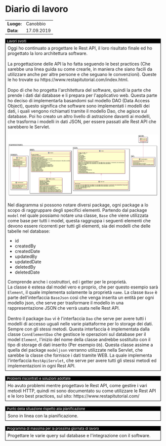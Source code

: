 # Diario di lavoro

<table>
    <tr><td><b>Luogo:</b></td><td>Canobbio</td></tr>
    <tr><td><b>Data:</b></td><td>17.09.2019</td></tr>
</table>

<div style="border: 1px solid black;">
    <div style="background-color:black;color:white;font-size:11px;padding-left:5px">
        Lavori svolti
    </div>
    <div style="padding: 7px">
        Oggi ho continuato a progettare le Rest API, il loro risultato finale ed ho progettato la
        loro architettura software.<br>
        <br>
        La progettazione delle API la ho fatta seguendo le best practices (Che sarebbe una linea
        guida su come crearle, in maniera che siano facili da utilizzare anche per altre persone e
        che seguano le convenzioni). Queste le ho trovate su  
        https://www.restapitutorial.com/index.html. <br>
        <br>
        Dopo di che ho progetta l'architettura del software, quindi la parte che prende i dati dal
        database e li prepara per l'applicativo web. Questa parte ho deciso di implementarla
        basandomi sul modello DAO (Data Access Object), questo significa che software sono
        implementati i modelli dei dati, i quali vengono richiamati tramite il modello Dao, che
        agisce sul database. Poi ho creato un altro livello di astrazione davanti ai modelli, che
        trasforma i modelli in dati JSON, per essere passati alle Rest API che sarebbero le Servlet.<br>
        <br>
        <img src="../doc/img/dao_classes.png"><br>
        <br>
        Nel diagramma si possono notare diversi package, ogni package a lo scopo di raggruppare
        degli specifici elementi. Partendo dal package <code>model</code> nel quale possiamo notare
        una classe, <code>Base</code> che viene utilizzata come base per tutti i model, questa
        raggruppa i seguenti elementi che devono essere ricorrenti per tutti gli elementi, sia dei
        modelli che delle tabelle nel database:
        <div class="page-break"></div>
        <ul>
            <li>id</li>
            <li>createdBy</li>
            <li>createdDate</li>
            <li>updatedBy</li>
            <li>updatedDate</li>
            <li>deletedBy</li>
            <li>deletedDate</li>
        </ul>
        Comprende anche i costruttori, ed i getter per le propriet&agrave;.<br>
        La classe &egrave; estesa dal model vero e proprio, che per questo esempio sar&agrave;
        <code>Element</code>, il quale implementa solamente la propriet&agrave; <code>name</code>.
        La classe <code>Base</code> &egrave; parte dell'interfaccia <code>BaseJson</code>
        cos&igrave; che venga inserita un entit&agrave; per ogni modello json, che serve per
        trasformare il modello in una rappresentazione JSON che verr&agrave; usata nelle Rest API.
        <br>
        <br>
        Dentro il package <code>Dao</code> vi &egrave; l'interfaccia <code>Dao</code> che serve per
        avere tutti i modelli di accesso uguali nelle varie piattaforme per lo storage dei dati.
        Sempre con gli stessi metodi. Questa interfaccia &egrave; implementata dalla classe
        <code>ConnElementDao</code> che gestisce le operazioni sul database per il model
        <code>Element</code>, l'inizio del nome della classe andrebbe sostituito con il tipo di
        storage di dati inserito (Per esempio <code>Db</code>). Questa classe assime a quella del
        package <code>modeljson</code> verranno utilizzate nella Servlet, che sarebbe la classe che
        fornisce i dati tramite WEB. La quale implementa l'interfaccia <code>RestApiServlet</code>,
        che serve per avere tutti gli stessi metodi ed implementazioni in ogni Rest API.
    </div>
</div>

<br>

<div style="border: 1px solid black;">
    <div style="background-color:black;color:white;font-size:11px;padding-left:5px">
        Problemi riscontrati e soluzioni adottate
    </div>
    <div style="padding: 7px">
        Ho avuto problemi mentre progettavo le Rest API, come gestire i vari metodi HTTP, quindi mi
        sono documentato su come utilizzare le Rest API e le loro best practices, sul sito:
        https://www.restapitutorial.com/
    </div>
</div>

<br>

<div style="border: 1px solid black;">
    <div style="background-color:black;color:white;font-size:11px;padding-left:5px">
        Punto della situazione rispetto alla pianificazione
    </div>
    <div style="padding: 7px">
        Sono in linea con la pianificazione.
    </div>
</div>

<br>

<div style="border: 1px solid black;">
    <div style="background-color:black;color:white;font-size:11px;padding-left:5px">
        Programma di massima per la prossima giornata di lavoro
    </div>
    <div style="padding: 7px">
        Progettare le varie query sul database e l'integrazione con il software.
    </div>
</div>
